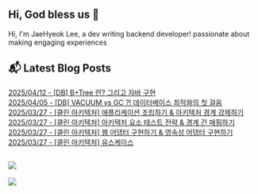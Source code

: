 
## Hi, God bless us 👋
Hi, I'm JaeHyeok Lee, a dev writing backend developer! passionate about making engaging experiences

## 📬 Latest Blog Posts
[2025/04/12 - [DB] B+Tree 란? 그리고 자바 구현](https://icecupregular.tistory.com/10) <br/>
[2025/04/05 - [DB] VACUUM vs GC ?! 데이터베이스 최적화의 첫 걸음](https://icecupregular.tistory.com/9) <br/>
[2025/03/27 - [클린 아키텍처] 애플리케이션 조립하기 &amp; 아키텍처 경계 강제하기](https://icecupregular.tistory.com/8) <br/>
[2025/03/27 - [클린 아키텍처] 아키텍처 요소 테스트 전략 &amp; 경계 간 매핑하기](https://icecupregular.tistory.com/7) <br/>
[2025/03/27 - [클린 아키텍처] 웹 어댑터 구현하기 &amp; 영속성 어댑터 구현하기](https://icecupregular.tistory.com/6) <br/>
[2025/03/27 - [클린 아키텍처] 유스케이스](https://icecupregular.tistory.com/5) <br/>

## [![](https://mazassumnida.wtf/api/mini/generate_badge?boj=hazardous10)](https://solved.ac/hazardous10/)
![](https://hits.seeyoufarm.com/api/count/incr/badge.svg?url=https%3A%2F%2Fgithub.com%2Fohksj77&count_bg=%2329B0C6&title_bg=%23434343&icon=&icon_color=%23E7E7E7&title=&edge_flat=false)
